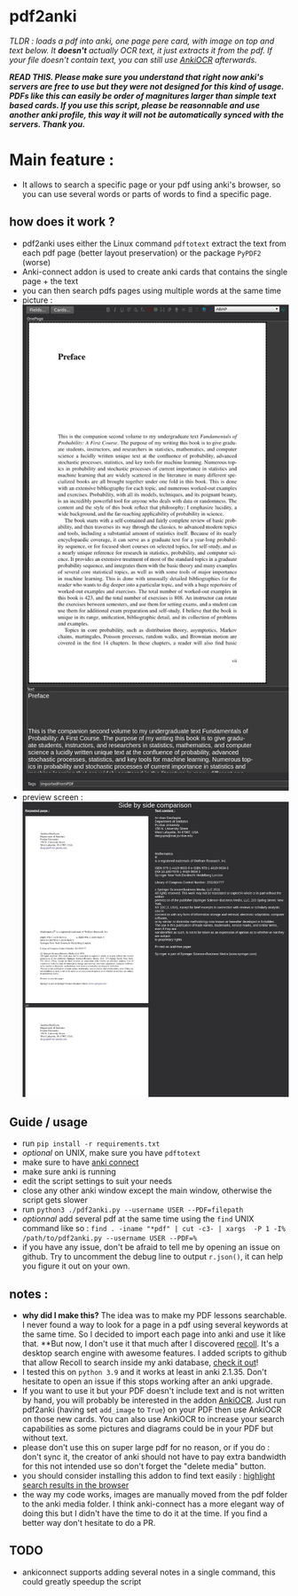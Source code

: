 # pdf2anki
*TLDR : loads a pdf into anki, one page pere card, with image on top and text below. It **doesn't** actually OCR text, it just extracts it from the pdf. If your file doesn't contain text, you can still use [AnkiOCR](https://ankiweb.net/shared/info/450181164) afterwards.*


***READ THIS. Please make sure you understand that right now anki's servers are free to use but they were not designed for this kind of usage. PDFs like this can easily be order of magnitures larger than simple text based cards. If you use this script, please be reasonnable and use another anki profile, this way it will not be automatically synced with the servers. Thank you.***

# Main feature :
* It allows to search a specific page or your pdf using anki's browser, so you can use several words or parts of words to find a specific page.

## how does it work ?
* pdf2anki uses either the Linux command `pdftotext` extract the text from each pdf page (better layout preservation) or the package `PyPDF2` (worse)
* Anki-connect addon is used to create anki cards that contains the single page + the text
* you can then search pdfs pages using multiple words at the same time
* picture :
        ![pic](screenshot.jpg)
* preview screen :
        ![pic](preview.jpg)

## Guide / usage
* run `pip install -r requirements.txt`
* *optional* on UNIX, make sure you have `pdftotext`
* make sure to have [anki connect](https://ankiweb.net/shared/info/2055492159)
* make sure anki is running
* edit the script settings to suit your needs
* close any other anki window except the main window, otherwise the script gets slower
* run `python3 ./pdf2anki.py --username USER --PDF=filepath`
* *optionnal* add several pdf at the same time using the `find` UNIX command like so : `find . -iname "*pdf" | cut -c3- | xargs  -P 1 -I% /path/to/pdf2anki.py --username USER --PDF=%`
* if you have any issue, don't be afraid to tell me by opening an issue on github. Try to uncomment the debug line to output `r.json()`, it can help you figure it out on your own.


## notes :
* **why did I make this?** The idea was to make my PDF lessons searchable. I never found a way to look for a page in a pdf using several keywords at the same time. So I decided to import each page into anki and use it like that.  **But now, I don't use it that much after I discovered [recoll](https://www.lesbonscomptes.com/recoll/). It's a desktop search engine with awesome features. I added scripts to github that allow Recoll to search inside my anki database, [check it out](https://github.com/thiswillbeyourgithub/IndexableAnki)!
* I tested this on `python 3.9` and it works at least in anki 2.1.35. Don't hesitate to open an issue if this stops working after an anki upgrade.
* If you want to use it but your PDF doesn't include text and is not written by hand, you will probably be interested in the addon [AnkiOCR](https://ankiweb.net/shared/info/450181164). Just run pdf2anki (having set `add_image` to `True`) on your PDF then use AnkiOCR on those new cards. You can also use AnkiOCR to increase your search capabilities as some pictures and diagrams could be in your PDF but without text.
* please don't use this on super large pdf for no reason, or if you do : don't sync it, the creator of anki should not have to pay extra bandwidth for this not intended use so don't forget the "delete media" button. 
* you should consider installing this addon to find text easily : [highlight search results in the browser](https://ankiweb.net/shared/info/225180905)
* the way my code works, images are manually moved from the pdf folder to the anki media folder. I think anki-connect has a more elegant way of doing this but I didn't have the time to do it at the time. If you find a better way don't hesitate to do a PR.


## TODO
* ankiconnect supports adding several notes in a single command, this could greatly speedup the script
